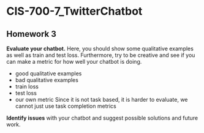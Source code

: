 # CIS-700-7_TwitterChatbot

## Homework 3

__Evaluate your chatbot.__ Here, you should show some qualitative examples as well as train and test loss. Furthermore, try to be creative and see if you can make a metric for how well your chatbot is doing.

- good qualitative examples
- bad qualitative examples
- train loss
- test loss
- our own metric
Since it is not task based, it is harder to evaluate, we cannot just use task completion metrics

__Identify issues__ with your chatbot and suggest possible solutions and future work.
